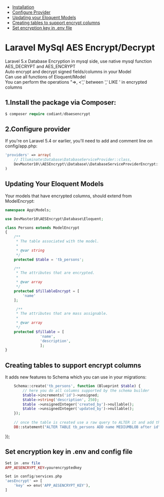 * [Installation](#1install-the-package-via-composer)
* [Configure Provider](#2configure-provider)
* [Updating your Eloquent Models](#updating-your-eloquent-models)
* [Creating tables to support encrypt columns](#creating-tables-to-support-encrypt-columns)
* [Set encryption key in .env file](#set-encryption-key-in-env-file)


# Laravel MySql AES Encrypt/Decrypt
Laravel 5.x Database Encryption in mysql side, use native mysql function AES_DECRYPT and AES_ENCRYPT<br>
Auto encrypt and decrypt signed fields/columns in your Model<br>
Can use all functions of Eloquent/Model<br>
You can perform the operations "=>, <',' between ',' LIKE ' in encrypted columns<br>


## 1.Install the package via Composer:

```php
$ composer require codiant/dbaesencrypt
```
## 2.Configure provider
If you're on Laravel 5.4 or earlier, you'll need to add and comment line on config/app.php:

```php
'providers' => array(
    // Illuminate\Database\DatabaseServiceProvider::class,
    DevMaster10\\AESEncrypt\\Database\\DatabaseServiceProviderEncrypt::class
)
```
## Updating Your Eloquent Models

Your models that have encrypted columns, should extend from ModelEncrypt:

```php
namespace App\Models;

use DevMaster10\AESEncrypt\Database\Eloquent;

class Persons extends ModelEncrypt
{    
    /**
     * The table associated with the model.
     *
     * @var string
     */
    protected $table = 'tb_persons';

    /**
     * The attributes that are encrypted.
     *
     * @var array
     */
    protected $fillableEncrypt = [
        'name'
    ];

     /**
     * The attributes that are mass assignable.
     *
     * @var array
     */
    protected $fillable = [
                'name',
                'description',
                ];
}
```

## Creating tables to support encrypt columns
It adds new features to Schema which you can use in your migrations:

```php
    Schema::create('tb_persons', function (Blueprint $table) {
        // here you do all columns supported by the schema builder
        $table->increments('id')->unsigned;
        $table->string('description', 250);
        $table ->unsignedInteger('created_by')->nullable();
        $table ->unsignedInteger('updated_by')->nullable();
    });
    
    // once the table is created use a raw query to ALTER it and add the BLOB, MEDIUMBLOB or LONGBLOB
    DB::statement("ALTER TABLE tb_persons ADD name MEDIUMBLOB after id");  
```


});

## Set encryption key in .env and config file

```php
Set in .env file
APP_AESENCRYPT_KEY=yourencryptedkey

Set in config/services.php
'aesEncrypt' => [
    'key' => env('APP_AESENCRYPT_KEY'),
]
```


